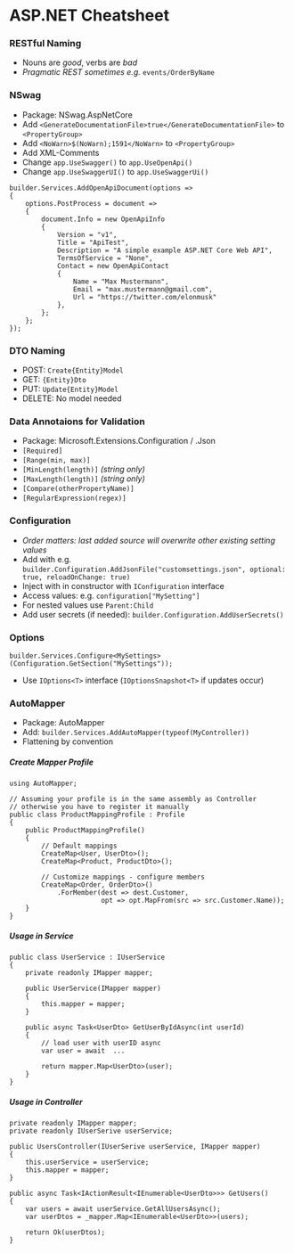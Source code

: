 # ASP.NET Cheatsheet

### RESTful Naming
- Nouns are *good*, verbs are *bad*
- *Pragmatic REST sometimes e.g.* ```events/OrderByName```

### NSwag
- Package: NSwag.AspNetCore
- Add ```<GenerateDocumentationFile>true</GenerateDocumentationFile>``` to ```<PropertyGroup>```
- Add ```<NoWarn>$(NoWarn);1591</NoWarn>``` to ```<PropertyGroup>```
- Add XML-Comments
- Change ```app.UseSwagger()``` to ```app.UseOpenApi()```
- Change ```app.UseSwaggerUI()``` to ```app.UseSwaggerUi()```
```
builder.Services.AddOpenApiDocument(options =>
{
    options.PostProcess = document =>
    {
        document.Info = new OpenApiInfo
        {
            Version = "v1",
            Title = "ApiTest",
            Description = "A simple example ASP.NET Core Web API",
            TermsOfService = "None",
            Contact = new OpenApiContact
            {
                Name = "Max Mustermann",
                Email = "max.mustermann@gmail.com",
                Url = "https://twitter.com/elonmusk"
            },
        };
    };
});
```

### DTO Naming
- POST: ```Create{Entity}Model```
- GET: ```{Entity}Dto```
- PUT: ```Update{Entity}Model```
- DELETE: No model needed

### Data Annotaions for Validation
- Package: Microsoft.Extensions.Configuration / .Json
- ```[Required]```
- ```[Range(min, max)]```
- ```[MinLength(length)]``` *(string only)*
- ```[MaxLength(length)]``` *(string only)*
- ```[Compare(otherPropertyName)]```
- ```[RegularExpression(regex)]```

### Configuration
- *Order matters: last added source will overwrite other existing setting values*
- Add with e.g. ```builder.Configuration.AddJsonFile("customsettings.json", optional: true, reloadOnChange: true)```
- Inject with in constructor with ```IConfiguration``` interface
- Access values: e.g. ```configuration["MySetting"]```
- For nested values use ```Parent:Child```
- Add user secrets (if needed):  ```builder.Configuration.AddUserSecrets()```

### Options
```
builder.Services.Configure<MySettings>(Configuration.GetSection("MySettings"));
```
- Use ```IOptions<T>``` interface (```IOptionsSnapshot<T>``` if updates occur)

### AutoMapper
- Package: AutoMapper
- Add: ```builder.Services.AddAutoMapper(typeof(MyController))```
- Flattening by convention

##### Create Mapper Profile
```
using AutoMapper;

// Assuming your profile is in the same assembly as Controller
// otherwise you have to register it manually
public class ProductMappingProfile : Profile
{
    public ProductMappingProfile()
    {
    	// Default mappings
        CreateMap<User, UserDto>();
        CreateMap<Product, ProductDto>();
		
		// Customize mappings - configure members
        CreateMap<Order, OrderDto>()
        	.ForMember(dest => dest.Customer, 
            		   opt => opt.MapFrom(src => src.Customer.Name));
    }
}
```

##### Usage in Service
```
public class UserService : IUserService
{
    private readonly IMapper mapper;
    
    public UserService(IMapper mapper)
    {
        this.mapper = mapper;
    }

    public async Task<UserDto> GetUserByIdAsync(int userId)
    {
    	// load user with userID async
        var user = await  ...

        return mapper.Map<UserDto>(user);
    }
}
```

##### Usage in Controller
```
private readonly IMapper mapper;
private readonly IUserSerive userService;

public UsersController(IUserSerive userService, IMapper mapper)
{
	this.userService = userService;
    this.mapper = mapper;
}

public async Task<IActionResult<IEnumerable<UserDto>>> GetUsers()
{
    var users = await userService.GetAllUsersAsync();
    var userDtos = _mapper.Map<IEnumerable<UserDto>>(users);

    return Ok(userDtos);
}
```

